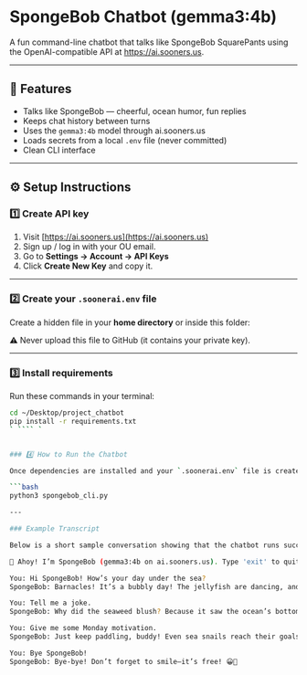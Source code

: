 # SpongeBob Chatbot (gemma3:4b)

A fun command-line chatbot that talks like SpongeBob SquarePants using the OpenAI-compatible API at https://ai.sooners.us.

---

## 🧠 Features

- Talks like SpongeBob — cheerful, ocean humor, fun replies
- Keeps chat history between turns
- Uses the `gemma3:4b` model through ai.sooners.us
- Loads secrets from a local `.env` file (never committed)
- Clean CLI interface

---

## ⚙️ Setup Instructions

### 1️⃣ Create API key

1. Visit [https://ai.sooners.us](https://ai.sooners.us)
2. Sign up / log in with your OU email.
3. Go to **Settings → Account → API Keys**
4. Click **Create New Key** and copy it.

---

### 2️⃣ Create your `.soonerai.env` file

Create a hidden file in your **home directory** or inside this folder:

⚠️ Never upload this file to GitHub (it contains your private key).

---

### 3️⃣ Install requirements

Run these commands in your terminal:

````bash
cd ~/Desktop/project_chatbot
pip install -r requirements.txt
` ```` `


### 4️⃣ How to Run the Chatbot

Once dependencies are installed and your `.soonerai.env` file is created, run:

```bash
python3 spongebob_cli.py

---

### Example Transcript

Below is a short sample conversation showing that the chatbot runs successfully and responds in SpongeBob’s cheerful style:

🌊 Ahoy! I’m SpongeBob (gemma3:4b on ai.sooners.us). Type 'exit' to quit.

You: Hi SpongeBob! How’s your day under the sea?
SpongeBob: Barnacles! It’s a bubbly day! The jellyfish are dancing, and I’m flipping Krabby Patties with a smile! 🍔🌊

You: Tell me a joke.
SpongeBob: Why did the seaweed blush? Because it saw the ocean’s bottom! Heehee!

You: Give me some Monday motivation.
SpongeBob: Just keep paddling, buddy! Even sea snails reach their goals—slow and steady! 🐌✨

You: Bye SpongeBob!
SpongeBob: Bye-bye! Don’t forget to smile—it’s free! 😀🌊
````
